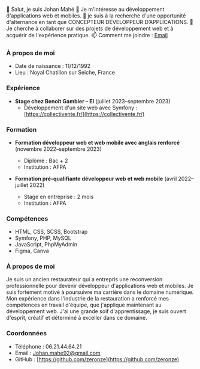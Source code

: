 👋 Salut, je suis Johan Mahé
👀 Je m'intéresse au développement d'applications web et mobiles.
🌱 je suis à la recherche d'une opportunité d'alternance en tant que CONCEPTEUR DÉVELOPPEUR D’APPLICATIONS.
💞️ Je cherche à collaborer sur des projets de développement web et à acquérir de l'expérience pratique.
📫 Comment me joindre : [Email](mailto:Johan.mahe92@gmail.com)

<!---
zeronze/zeronze est un dépôt ✨ spécial ✨ car son fichier `README.md` (ce fichier) apparaît sur votre profil GitHub.
Vous pouvez cliquer sur le lien "Preview" pour voir vos modifications.
--->

### À propos de moi

- Date de naissance : 11/12/1992
- Lieu : Noyal Chatillon sur Seiche, France

### Expérience

- **Stage chez Benoit Gambier – EI** (juillet 2023–septembre 2023)
  - Développement d'un site web avec Symfony : [https://collectivente.fr/](https://collectivente.fr/)

### Formation

- **Formation développeur web et web mobile avec anglais renforcé** (novembre 2022–septembre 2023)
  - Diplôme : Bac + 2
  - Institution : AFPA

- **Formation pré-qualifiante développeur web et web mobile** (avril 2022–juillet 2022)
  - Stage en entreprise : 2 mois
  - Institution : AFPA

### Compétences

- HTML, CSS, SCSS, Bootstrap
- Symfony, PHP, MySQL
- JavaScript, PhpMyAdmin
- Figma, Canva

### À propos de moi

Je suis un ancien restaurateur qui a entrepris une reconversion professionnelle pour devenir développeur d'applications web et mobiles. Je suis fortement motivé à poursuivre ma carrière dans le domaine numérique. Mon expérience dans l'industrie de la restauration a renforcé mes compétences en travail d'équipe, que j'applique maintenant au développement web. J'ai une grande soif d'apprentissage, je suis ouvert d'esprit, créatif et déterminé à exceller dans ce domaine.

### Coordonnées

- Téléphone : 06.21.44.64.21
- Email : [Johan.mahe92@gmail.com](mailto:Johan.mahe92@gmail.com)
- GitHub : [https://github.com/zeronze](https://github.com/zeronze)
